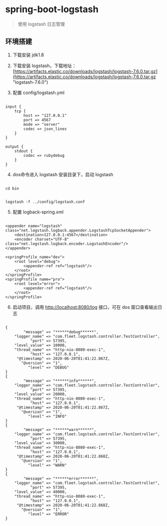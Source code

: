 # spring-boot-logstash

> 使用 logstash 日志管理

## 环境搭建

1. 下载安装 jdk1.8 

2. 下载安装 logstash，下载地址： [https://artifacts.elastic.co/downloads/logstash/logstash-7.6.0.tar.gz](https://artifacts.elastic.co/downloads/logstash/logstash-7.6.0.tar.gz "logstash-7.6.0")

3. 配置 config/logstash.yml

```

input {
	tcp {
		host => "127.0.0.1"
		port => 4567
		mode => "server"
		codec => json_lines
	}
}

output {
    stdout {
		codec => rubydebug
	}
}

```

4. dos命令进入 logstash 安装目录下，启动 logstash 

```

cd bin

```

```

logstash -f ../config/logstash.conf

```

5. 配置 logback-spring.xml

```

<appender name="logstash" class="net.logstash.logback.appender.LogstashTcpSocketAppender">
    <destination>127.0.0.1:4567</destination>
    <encoder charset="UTF-8" class="net.logstash.logback.encoder.LogstashEncoder"/>
</appender>

<springProfile name="dev">
    <root level="debug">
        <appender-ref ref="logstash"/>
    </root>
</springProfile>
<springProfile name="pro">
    <root level="error">
        <appender-ref ref="logstash"/>
    </root>
</springProfile>

```

6. 启动项目，调用 [http://localhost:8080/log](http://localhost:8080/log) 接口，可在 dos 窗口查看输出日志

```

{
        "message" => "******debug******",
    "logger_name" => "com.fleet.logstash.controller.TestController",
           "port" => 57395,
    "level_value" => 10000,
    "thread_name" => "http-nio-8080-exec-1",
           "host" => "127.0.0.1",
     "@timestamp" => 2020-06-20T01:41:22.867Z,
       "@version" => "1",
          "level" => "DEBUG"
}
{
        "message" => "******info******",
    "logger_name" => "com.fleet.logstash.controller.TestController",
           "port" => 57395,
    "level_value" => 20000,
    "thread_name" => "http-nio-8080-exec-1",
           "host" => "127.0.0.1",
     "@timestamp" => 2020-06-20T01:41:22.867Z,
       "@version" => "1",
          "level" => "INFO"
}
{
        "message" => "******warn******",
    "logger_name" => "com.fleet.logstash.controller.TestController",
           "port" => 57395,
    "level_value" => 30000,
    "thread_name" => "http-nio-8080-exec-1",
           "host" => "127.0.0.1",
     "@timestamp" => 2020-06-20T01:41:22.868Z,
       "@version" => "1",
          "level" => "WARN"
}
{
        "message" => "******error******",
    "logger_name" => "com.fleet.logstash.controller.TestController",
           "port" => 57395,
    "level_value" => 40000,
    "thread_name" => "http-nio-8080-exec-1",
           "host" => "127.0.0.1",
     "@timestamp" => 2020-06-20T01:41:22.868Z,
       "@version" => "1",
          "level" => "ERROR"
}

```